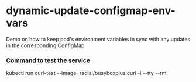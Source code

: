 # dynamic-update-configmap-env-vars
Demo on how to keep pod's environment variables in sync with any updates in the corresponding ConfigMap

### Command to test the service
kubectl run curl-test --image=radial/busyboxplus:curl -i --tty --rm